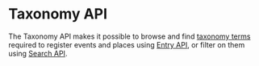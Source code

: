 # Taxonomy API

The Taxonomy API makes it possible to browse and find [taxonomy terms](terms.md) required to register events and places using [Entry API](../entry-api/introduction.md), or filter on them using [Search API](../search-api/introduction.md).
